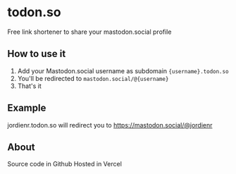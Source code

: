 # todon.so

Free link shortener to share your mastodon.social profile

## How to use it
1. Add your Mastodon.social username as subdomain `{username}.todon.so`
2. You'll be redirected to `mastodon.social/@{username}`
3. That's it

## Example
jordienr.todon.so will redirect you to https://mastodon.social/@jordienr

## About
Source code in Github 
Hosted in Vercel
